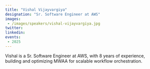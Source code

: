 ```yaml
---
title: "Vishal Vijayvargiya"
designation: "Sr. Software Engineer at AWS"
images:
 - /images/speakers/vishal-vijayvargiya.jpg
twitter: 
linkedin: 
events:
 - 2025
---
```


Vishal is a Sr. Software Engineer at AWS, with 8 years of experience, building and optimizing MWAA for scalable workflow orchestration.
